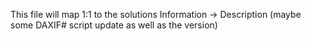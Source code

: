 ﻿This file will map 1:1 to the solutions Information -> Description (maybe some DAXIF# script update as well as the version)
